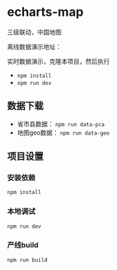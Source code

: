 # echarts-map
三级联动，中国地图

离线数据演示地址：

实时数据演示，克隆本项目，然后执行
*  `npm install` 
*   `npm run dev`

## 数据下载

* 省市县数据： `npm run data-pca`
* 地图geo数据： `npm run data-geo`

## 项目设置

### 安装依赖
```sh
npm install
```

### 本地调试

```sh
npm run dev
```

### 产线build

```sh
npm run build
```
